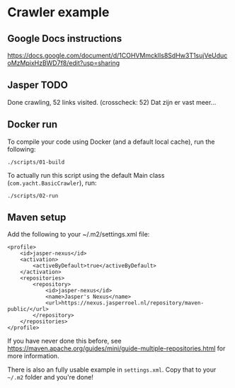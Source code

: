# Crawler example

## Google Docs instructions
https://docs.google.com/document/d/1COHVMmcklIs8SdHw3T1sujVeUducoMzMpixHzBWD7f8/edit?usp=sharing

## Jasper TODO
Done crawling, 52 links visited. (crosscheck: 52)
Dat zijn er vast meer...

## Docker run
To compile your code using Docker (and a default local cache), run the following: 

`./scripts/01-build`

To actually run this script using the default Main class (`com.yacht.BasicCrawler`), run:

`./scripts/02-run`


## Maven setup
Add the following to your ~/.m2/settings.xml file:
```
<profile>
    <id>jasper-nexus</id>
    <activation>
        <activeByDefault>true</activeByDefault>
    </activation>
    <repositories>
        <repository>
            <id>jasper-nexus</id>
            <name>Jasper's Nexus</name>
            <url>https://nexus.jasperroel.nl/repository/maven-public/</url>
        </repository>
    </repositories>
</profile>
```
If you have never done this before, see https://maven.apache.org/guides/mini/guide-multiple-repositories.html for more
information.

There is also an fully usable example in `settings.xml`. Copy that to your `~/.m2` folder and you're done!